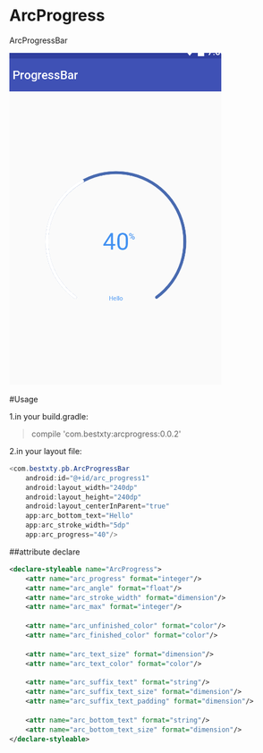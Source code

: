 # ArcProgress
ArcProgressBar


![](https://github.com/swjjxyxty/ArcProgress/blob/master/images/screenshot.png)

#Usage

1.in your build.gradle:
> compile 'com.bestxty:arcprogress:0.0.2'

2.in your layout file:
```java
<com.bestxty.pb.ArcProgressBar
    android:id="@+id/arc_progress1"
    android:layout_width="240dp"
    android:layout_height="240dp"
    android:layout_centerInParent="true"
    app:arc_bottom_text="Hello"
    app:arc_stroke_width="5dp"
    app:arc_progress="40"/>
```


##attribute declare
```xml
<declare-styleable name="ArcProgress">
    <attr name="arc_progress" format="integer"/>
    <attr name="arc_angle" format="float"/>
    <attr name="arc_stroke_width" format="dimension"/>
    <attr name="arc_max" format="integer"/>

    <attr name="arc_unfinished_color" format="color"/>
    <attr name="arc_finished_color" format="color"/>

    <attr name="arc_text_size" format="dimension"/>
    <attr name="arc_text_color" format="color"/>

    <attr name="arc_suffix_text" format="string"/>
    <attr name="arc_suffix_text_size" format="dimension"/>
    <attr name="arc_suffix_text_padding" format="dimension"/>

    <attr name="arc_bottom_text" format="string"/>
    <attr name="arc_bottom_text_size" format="dimension"/>
</declare-styleable>
```